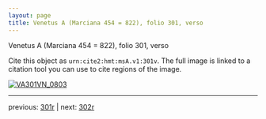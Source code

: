 ```yaml
---
layout: page
title: Venetus A (Marciana 454 = 822), folio 301, verso
---
```


Venetus A (Marciana 454 = 822), folio 301, verso

Cite this object as `urn:cite2:hmt:msA.v1:301v`.  The full image is linked to a citation tool you can use to cite regions of the image.

[![VA301VN_0803](http://www.homermultitext.org/iipsrv?IIIF=/project/homer/pyramidal/deepzoom/hmt/vaimg/2017a/VA301VN_0803.tif/full/800,/0/default.jpg)](http://www.homermultitext.org/ict2/?urn=urn:cite2:hmt:vaimg.2017a:VA301VN_0803) 

---

previous:  [301r](../301r/) | next: [302r](../302r/)